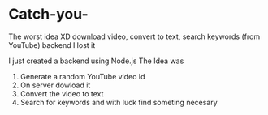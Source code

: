 # Catch-you-
The worst idea XD download video, convert to text, search keywords (from YouTube) backend I lost it

I just created a backend using Node.js 
The Idea was

1. Generate a random YouTube video Id 
2. On server dowload it
3. Convert the video to text
4. Search for keywords and with luck find someting necesary
